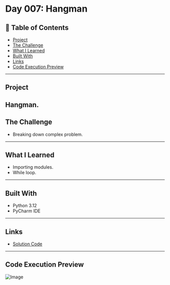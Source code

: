 # Day 007: Hangman

## 📌 Table of Contents
- [Project](#project)
- [The Challenge](#the-challenge)
- [What I Learned](#what-i-learned)
- [Built With](#built-with)
- [Links](#links)
- [Code Execution Preview](#Code-Execution-Preview)

---

## Project
Hangman.
---

## The Challenge
- Breaking down complex problem.

---


## What I Learned
- Importing modules.
- While loop.

---

## Built With
- Python 3.12
- PyCharm IDE

---

## Links
- [Solution Code](./main.py)
---

## Code Execution Preview

![Image](https://github.com/user-attachments/assets/d8f79023-58a3-442b-ae27-260ec6355e79)

